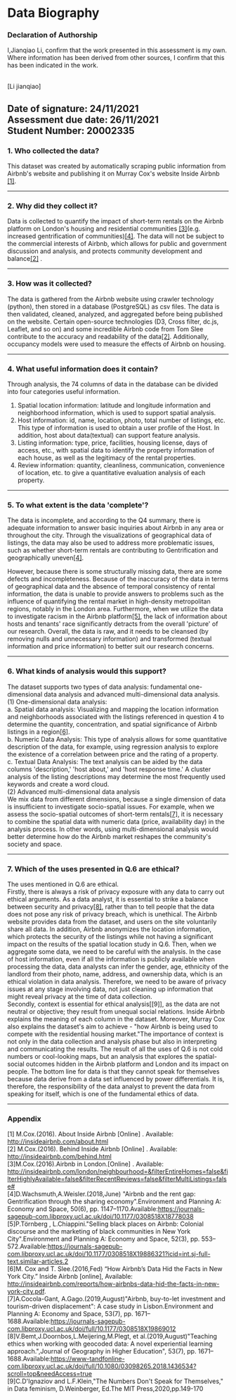 # Data Biography

### Declaration of Authorship

I,Jianqiao Li, confirm that the work presented in this assessment is my own. Where information has been derived from other sources, I confirm that this has been indicated in the work.

<br />[Li jianqiao]

Date of signature: 24/11/2021
<br />Assessment due date: 26/11/2021
<br />Student Number: 20002335
---
### 1. Who collected the data?

This dataset was created by automatically scraping public information from Airbnb's website and publishing it on Murray Cox's website Inside Airbnb [[1]]((http://insideairbnb.com/about.html)).

---
### 2. Why did they collect it?

Data is collected to quantify the impact of short-term rentals on the Airbnb platform on London's housing and residential communities [[3]]((http://insideairbnb.com/london/neighbourhood=&filterEntireHomes=false&filterHighlyAvailable=false&filterRecentReviews=false&filterMultiListings=false#))(e.g. increased gentrification of communities)[[4]]((http://insideairbnb.com/london/neighbourhood=&filterEntireHomes=false&filterHighlyAvailable=false&filterRecentReviews=false&filterMultiListings=false#)). The data will not be subject to the commercial interests of Airbnb, which allows for public and government discussion and analysis, and protects community development and balance[[2]]((http://insideairbnb.com/behind.html)) .

---
### 3. How was it collected?

The data is gathered from the Airbnb website using crawler technology (python), then stored in a database (PostgreSQL) as csv files. The data is then validated, cleaned, analyzed, and aggregated before being published on the website. Certain open-source technologies (D3, Cross filter, dc.js, Leaflet, and so on) and some incredible Airbnb code from Tom Slee contribute to the accuracy and readability of the data[[2]]((http://insideairbnb.com/behind.html)). Additionally, occupancy models were used to measure the effects of Airbnb on housing.

---
### 4. What useful information does it contain?

Through analysis, the 74 columns of data in the database can be divided into four categories useful information.
1. Spatial location information: latitude and longitude information and neighborhood information, which is used to support spatial analysis.
2. Host information: id, name, location, photo, total number of listings, etc. This type of information is used to obtain a user profile of the Host. In addition, host about data(textual) can support feature analysis.
3. Listing information: type, price, facilities, housing license, days of access, etc., with spatial data to identify the property information of each house, as well as the legitimacy of the rental properties.
4. Review information: quantity, cleanliness, communication, convenience of location, etc. to give a quantitative evaluation analysis of each property.

---
### 5. To what extent is the data 'complete'?

The data is incomplete, and according to the Q4 summary, there is adequate information to answer basic inquiries about Airbnb in any area or throughout the city. Through the visualizations of geographical data of listings, the data may also be used to address more problematic issues, such as whether short-term rentals are contributing to Gentrification and geographically uneven[[4]]((http://insideairbnb.com/behind.html)). 

However, because there is some structurally missing data, there are some defects and incompleteness. Because of the inaccuracy of the data in terms of geographical data and the absence of temporal consistency of rental information, the data is unable to provide answers to problems such as the influence of quantifying the rental market in high-density metropolitan regions, notably in the London area. Furthermore, when we utilize the data to investigate racism in the Airbnb platform[[5]]((https://journals-sagepub-com.libproxy.ucl.ac.uk/doi/10.1177/0308518X19886321?icid=int.sj-full-text.similar-articles.2)), the lack of information about hosts and tenants' race significantly detracts from the overall 'picture' of our research. Overall, the data is raw, and it needs to be cleansed (by removing nulls and unnecessary information) and transformed (textual information and price information) to better suit our research concerns.

---
### 6. What kinds of analysis would this support?
The dataset supports two types of data analysis: fundamental one-dimensional data analysis and advanced multi-dimensional data analysis. 
<br />(1) One-dimensional data analysis:
    <br />a. Spatial data analysis: Visualizing and mapping the location information and neighborhoods associated with the   listings referenced in question 4 to determine the quantity, concentration, and spatial significance of Airbnb listings in a region[[6]]((http://insideairbnb.com/reports/how-airbnbs-data-hid-the-facts-in-new-york-city.pdf.)).
    <br />b. Numeric Data Analysis: This type of analysis allows for some quantitative description of the data, for example, using regression analysis to explore the existence of a correlation between price and the rating of a property.
    <br />c. Textual Data Analysis: The text analysis can be aided by the data columns 'description,' 'host about,' and 'host response time.' A cluster analysis of the listing descriptions may determine the most frequently used keywords and create a word cloud.
<br />(2) Advanced multi-dimensional data analysis
    <br />We mix data from different dimensions, because a single dimension of data is insufficient to investigate socio-spatial issues. For example, when we assess the socio-spatial outcomes of short-term rentals[[7]]((https://journals-sagepub-com.libproxy.ucl.ac.uk/doi/full/10.1177/0308518X19869012)), it is necessary to combine the spatial data with numeric data (price, availability day) in the analysis process. In other words, using multi-dimensional analysis would better determine how do the Airbnb market reshapes the community's society and space.

---
### 7. Which of the uses presented in Q.6 are ethical?
The uses mentioned in Q.6 are ethical.
<br />Firstly, there is always a risk of privacy exposure with any data to carry out ethical arguments. As a data analyst, it is essential to strike a balance between security and privacy[[8]]((https://www-tandfonline-com.libproxy.ucl.ac.uk/doi/full/10.1080/03098265.2018.1436534?scroll=top&needAccess=true)), rather than to tell people that the data does not pose any risk of privacy breach, which is unethical. The  Airbnb website provides data from the dataset, and users on the site voluntarily share all data. In addition, Airbnb anonymizes the location information, which protects the security of the listings while not having a significant impact on the results of the spatial location study in Q.6. Then, when we aggregate some data, we need to be careful with the analysis. In the case of host information, even if all the information is publicly available when processing the data, data analysts can infer the gender, age, ethnicity of the landlord from their photo, name, address, and ownership data, which is an ethical violation in data analysis. Therefore, we need to be aware of privacy issues at any stage involving data, not just cleaning up information that might reveal privacy at the time of data collection.
<br />Secondly, context is essential for ethical analysis[[9]], as the data are not neutral or objective; they result from unequal social relations. Inside Airbnb explains the meaning of each column in the dataset. Moreover, Murray Cox also explains the dataset's aim to achieve - "how Airbnb is being used to compete with the residential housing market."The importance of context is not only in the data collection and analysis phase but also in interpreting and communicating the results. The result of all the uses of Q.6 is not cold numbers or cool-looking maps, but an analysis that explores the spatial-social outcomes hidden in the Airbnb platform and London and its impact on people. The bottom line for data is that they cannot speak for themselves because data derive from a data set influenced by power differentials. It is, therefore, the responsibility of the data analyst to prevent the data from speaking for itself, which is one of the fundamental ethics of data.

---
### Appendix
[1] M.Cox.(2016). About Inside Airbnb [Online] . Available: http://insideairbnb.com/about.html
<br />[2] M.Cox.(2016). Behind Inside Airbnb [Online] . Available: http://insideairbnb.com/behind.html
<br />[3]M.Cox.(2016).Airbnb in London.[Online] . Available: http://insideairbnb.com/london/neighbourhood=&filterEntireHomes=false&filterHighlyAvailable=false&filterRecentReviews=false&filterMultiListings=false#
<br />[4]D.Wachsmuth,A.Weisler.(2018,June) "Airbnb and the rent gap: Gentrification through the sharing economy".Environment and Planning A: Economy and Space, 50(6), pp. 1147–1170.Available:https://journals-sagepub-com.libproxy.ucl.ac.uk/doi/10.1177/0308518X18778038
<br />[5]P.Törnberg , L.Chiappini."Selling black places on Airbnb: Colonial discourse and the marketing of black communities in New York City".Environment and Planning A: Economy and Space, 52(3), pp. 553–572.Available:https://journals-sagepub-com.libproxy.ucl.ac.uk/doi/10.1177/0308518X19886321?icid=int.sj-full-text.similar-articles.2
<br />[6]M. Cox and T. Slee.(2016,Fed) “How Airbnb’s Data Hid the Facts in New York City.” Inside Airbnb [online], Available: http://insideairbnb.com/reports/how-airbnbs-data-hid-the-facts-in-new-york-city.pdf.
<br />[7]A.Cocola-Gant, A.Gago.(2019,August)"Airbnb, buy-to-let investment and tourism-driven displacement": A case study in Lisbon.Environment and Planning A: Economy and Space, 53(7), pp. 1671–1688.Available:https://journals-sagepub-com.libproxy.ucl.ac.uk/doi/full/10.1177/0308518X19869012
<br />[8]V.Bemt,J.Doornbos,L.Meijering,M.Plegt, et al.(2019,August)"Teaching ethics when working with geocoded data: A novel experiential learning approach.",Journal of Geography in Higher Education", 53(7), pp. 1671–1688.Available:https://www-tandfonline-com.libproxy.ucl.ac.uk/doi/full/10.1080/03098265.2018.1436534?scroll=top&needAccess=true
<br />[9]C.D'Ignaziov and L.F.Klein,"The Numbers Don't Speak for Themselves," in Data feminism, D.Weinberger, Ed.The MIT Press,2020,pp.149-170
